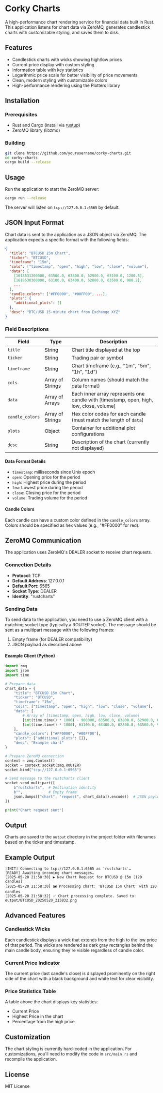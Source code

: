# Corky Charts

A high-performance chart rendering service for financial data built in Rust. This application listens for chart data via ZeroMQ, generates candlestick charts with customizable styling, and saves them to disk.

## Features

- Candlestick charts with wicks showing high/low prices
- Current price display with custom styling
- Information table with key statistics
- Logarithmic price scale for better visibility of price movements
- Clean, modern styling with customizable colors
- High-performance rendering using the Plotters library

## Installation

### Prerequisites

- Rust and Cargo (install via [rustup](https://rustup.rs/))
- ZeroMQ library (libzmq)

### Building

```bash
git clone https://github.com/yourusername/corky-charts.git
cd corky-charts
cargo build --release
```

## Usage

Run the application to start the ZeroMQ server:

```bash
cargo run --release
```

The server will listen on `tcp://127.0.0.1:6565` by default.

## JSON Input Format

Chart data is sent to the application as a JSON object via ZeroMQ. The application expects a specific format with the following fields:

```json
{
  "title": "BTCUSD 15m Chart",
  "ticker": "BTCUSD",
  "timeframe": "15m",
  "cols": ["timestamp", "open", "high", "low", "close", "volume"],
  "data": [
    [1618531200000, 63500.0, 63800.0, 62900.0, 63100.0, 1200.5],
    [1618530300000, 63100.0, 63400.0, 62800.0, 63500.0, 980.2],
    ...
  ],
  "candle_colors": ["#FF0000", "#00FF00", ...],
  "plots": {
    "additional_plots": []
  },
  "desc": "BTC/USD 15-minute chart from Exchange XYZ"
}
```

### Field Descriptions

| Field | Type | Description |
|-------|------|-------------|
| `title` | String | Chart title displayed at the top |
| `ticker` | String | Trading pair or symbol |
| `timeframe` | String | Chart timeframe (e.g., "1m", "5m", "1h", "1d") |
| `cols` | Array of Strings | Column names (should match the data format) |
| `data` | Array of Arrays | Each inner array represents one candle with [timestamp, open, high, low, close, volume] |
| `candle_colors` | Array of Strings | Hex color codes for each candle (must match the length of `data`) |
| `plots` | Object | Container for additional plot configurations |
| `desc` | String | Description of the chart (currently not displayed) |

#### Data Format Details

- `timestamp`: milliseconds since Unix epoch
- `open`: Opening price for the period
- `high`: Highest price during the period
- `low`: Lowest price during the period
- `close`: Closing price for the period
- `volume`: Trading volume for the period

#### Candle Colors

Each candle can have a custom color defined in the `candle_colors` array. Colors should be specified as hex values (e.g., "#FF0000" for red).

## ZeroMQ Communication

The application uses ZeroMQ's DEALER socket to receive chart requests.

### Connection Details

- **Protocol**: TCP
- **Default Address**: 127.0.0.1
- **Default Port**: 6565
- **Socket Type**: DEALER
- **Identity**: "rustcharts"

### Sending Data

To send data to the application, you need to use a ZeroMQ client with a matching socket type (typically a ROUTER socket). The message should be sent as a multipart message with the following frames:

1. Empty frame (for DEALER compatibility)
2. JSON payload as described above

#### Example Client (Python)

```python
import zmq
import json
import time

# Prepare data
chart_data = {
    "title": "BTCUSD 15m Chart",
    "ticker": "BTCUSD",
    "timeframe": "15m",
    "cols": ["timestamp", "open", "high", "low", "close", "volume"],
    "data": [
        # Array of [timestamp, open, high, low, close, volume]
        [int(time.time() * 1000) - 900000, 63500.0, 63800.0, 62900.0, 63100.0, 1200.5],
        [int(time.time() * 1000), 63100.0, 63400.0, 62800.0, 63500.0, 980.2],
    ],
    "candle_colors": ["#FF0000", "#00FF00"],
    "plots": {"additional_plots": []},
    "desc": "Example chart"
}

# Prepare ZeroMQ connection
context = zmq.Context()
socket = context.socket(zmq.ROUTER)
socket.bind("tcp://127.0.0.1:6565")

# Send message to the rustcharts client
socket.send_multipart([
    b"rustcharts",  # Destination identity
    b"",            # Empty frame
    json.dumps(["chart", "request", chart_data]).encode()  # JSON payload
])

print("Chart request sent")
```

## Output

Charts are saved to the `output` directory in the project folder with filenames based on the ticker and timestamp.

## Example Output

```
[INIT] Connecting to tcp://127.0.0.1:6565 as 'rustcharts'…
[READY] Awaiting incoming chart messages…
[2025-05-20 21:58:30] ▶ New Chart Request for BTCUSD @ 15m [120 candles]
[2025-05-20 21:58:30] 🖼️ Processing chart: 'BTCUSD 15m Chart' with 120 candles
[2025-05-20 21:58:32] ✅ Chart processing complete. Saved to: output/BTCUSD_20250520_215832.png
```

## Advanced Features

### Candlestick Wicks

Each candlestick displays a wick that extends from the high to the low price of that period. The wicks are rendered as dark gray rectangles behind the main candle body, ensuring they're visible regardless of candle color.

### Current Price Indicator

The current price (last candle's close) is displayed prominently on the right side of the chart with a black background and white text for clear visibility.

### Price Statistics Table

A table above the chart displays key statistics:
- Current Price
- Highest Price in the chart
- Percentage from the high price

## Customization

The chart styling is currently hard-coded in the application. For customizations, you'll need to modify the code in `src/main.rs` and recompile the application.

## License

MIT License
